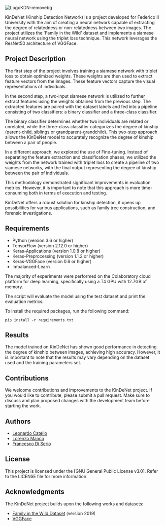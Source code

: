 ![LogoKDN-removebg](https://github.com/Leonard2310/KinDeNet/assets/71086591/c5179afd-2bd8-4ec7-8e93-67af16d8dd9d)

KinDeNet (Kinship Detection Network) is a project developed for Federico II University with the aim of creating a neural network capable of extracting the degree of relatedness or non-relatedness between two images. The project utilizes the 'Family in the Wild' dataset and implements a siamese neural network using the triplet loss technique. This network leverages the ResNet50 architecture of VGGFace.

## Project Description
The first step of the project involves training a siamese network with triplet loss to obtain optimized weights. These weights are then used to extract feature vectors from the images. These feature vectors capture the visual representations of individuals. 

In the second step, a two-input siamese network is utilized to further extract features using the weights obtained from the previous step. The extracted features are paired with the dataset labels and fed into a pipeline consisting of two classifiers: a binary classifier and a three-class classifier.

The binary classifier determines whether two individuals are related or unrelated, while the three-class classifier categorizes the degree of kinship (parent-child, siblings or grandparent-grandchild). This two-step approach allows the KinDeNet model to accurately recognize the degree of kinship between a pair of people.

In a different approach, we explored the use of Fine-tuning. Instead of separating the feature extraction and classification phases, we utilized the weights from the network trained with triplet loss to create a pipeline of two siamese networks, with the final output representing the degree of kinship between the pair of individuals.

This methodology demonstrated significant improvements in evaluation metrics. However, it is important to note that this approach is more time-consuming both in terms of execution and testing.

KinDeNet offers a robust solution for kinship detection, it opens up possibilities for various applications, such as family tree construction, and forensic investigations.

## Requirements
- Python (version 3.6 or higher)
- TensorFlow (version 2.12.0 or higher)
- Keras-Applications (version 1.0.8 or higher)
- Keras-Preprocessing (version 1.1.2 or higher)
- Keras-VGGFace (version 0.6 or higher)
- Imbalanced-Learn 

The majority of experiments were performed on the Colaboratory cloud platform for deep learning, specifically using a T4 GPU with 12.7GB of memory.

The script will evaluate the model using the test dataset and print the evaluation metrics.

To install the required packages, run the following command:

```shell
pip install -r requirements.txt
```

## Results
The model trained on KinDeNet has shown good performance in detecting the degree of kinship between images, achieving high accuracy. However, it is important to note that the results may vary depending on the dataset used and the training parameters set.

## Contributions
We welcome contributions and improvements to the KinDeNet project. If you would like to contribute, please submit a pull request. Make sure to discuss and plan proposed changes with the development team before starting the work.

## Authors
- [Leonardo Catello](https://github.com/Leonard2310) 
- [Lorenzo Manco](https://github.com/Rasbon99) 
- [Francesco Di Serio](https://github.com/fdiserio)

## License
This project is licensed under the [GNU General Public License v3.0]. Refer to the LICENSE file for more information.

## Acknowledgments
The KinDeNet project builds upon the following works and datasets:

- [Family in the Wild Dataset](https://github.com/visionjo/fiw) (version 2019)
- [VGGFace](https://github.com/rcmalli/keras-vggface)

